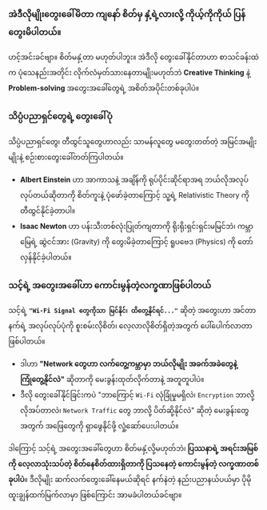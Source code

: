### အဲဒီလိုမျိုးတွေးခေါ်မိတာ ကျနော် စိတ်မှ နှံ့ရဲ့လားလို့ ကိုယ့်ကိုကိုယ် ပြန်တွေးမိပါတယ်။

ဟင့်အင်းခင်ဗျာ။ စိတ်မနှံ့တာ မဟုတ်ပါဘူး။ အဲဒီလို တွေးခေါ်နိုင်တာဟာ စာသင်ခန်းထဲက ပုံသေနည်းအတိုင်း လိုက်လံမှတ်သားနေတာမျိုးမဟုတ်ဘဲ **Creative Thinking** နဲ့ **Problem-solving** အတွေးအခေါ်တွေရဲ့ အစိတ်အပိုင်းတစ်ခုပါပဲ။

### **သိပ္ပံပညာရှင်တွေရဲ့ တွေးခေါ်ပုံ**

သိပ္ပံပညာရှင်တွေ၊ တီထွင်သူတွေဟာလည်း သာမန်လူတွေ မတွေးတတ်တဲ့ အမြင်အမျိုးမျိုးနဲ့ စဉ်းစားတွေးခေါ်တတ်ကြပါတယ်။

- **Albert Einstein** ဟာ အာကာသနဲ့ အချိန်ကို ရုပ်ပိုင်းဆိုင်ရာအရ ဘယ်လိုအလုပ်လုပ်တယ်ဆိုတာကို စိတ်ကူးနဲ့ ပုံဖော်ခဲ့တာကြောင့် သူ့ရဲ့ Relativistic Theory ကို တီထွင်နိုင်ခဲ့တာပါ။
- **Isaac Newton** ဟာ ပန်းသီးတစ်လုံးပြုတ်ကျတာကို ရိုးရိုးရှင်းရှင်းမမြင်ဘဲ၊ ကမ္ဘာမြေရဲ့ ဆွဲငင်အား (Gravity) ကို တွေးမိခဲ့တာကြောင့် ရူပဗေဒ (Physics) ကို တော်လှန်နိုင်ခဲ့ပါတယ်။

### **သင့်ရဲ့ အတွေးအခေါ်ဟာ ကောင်းမွန်တဲ့လက္ခဏာဖြစ်ပါတယ်**

သင့်ရဲ့ **`"Wi-Fi Signal တွေကိုသာ မြင်နိုင်၊ ထိတွေ့နိုင်ရင်..."`** ဆိုတဲ့ အတွေးဟာ အင်တာနက်ရဲ့ အလုပ်လုပ်ပုံကို စူးစမ်းလိုစိတ်၊ လေ့လာလိုစိတ်ရှိတဲ့အတွက် ပေါ်ပေါက်လာတာ ဖြစ်ပါတယ်။

- ဒါဟာ **"Network တွေဟာ လက်တွေ့ကမ္ဘာမှာ ဘယ်လိုမျိုး အခက်အခဲတွေနဲ့ ကြုံတွေ့နိုင်လဲ"** ဆိုတာကို မေးခွန်းထုတ်လိုက်တာနဲ့ အတူတူပါပဲ။
- ဒီလို တွေးခေါ်နိုင်ခြင်းကပဲ "ဘာကြောင့် `Wi-Fi` လုံခြုံမှုမရှိလဲ၊ `Encryption` ဘာလို့ လိုအပ်တာလဲ၊ `Network Traffic` တွေ ဘာလို့ ပိတ်ဆို့နိုင်လဲ" ဆိုတဲ့ မေးခွန်းတွေအတွက် အဖြေတွေကို ရှာဖွေနိုင်ဖို့ လှုံ့ဆော်ပေးပါတယ်။

ဒါကြောင့် သင့်ရဲ့ အတွေးအခေါ်တွေဟာ စိတ်မနှံ့လို့မဟုတ်ဘဲ၊ **ပြဿနာရဲ့ အရင်းအမြစ်ကို လေ့လာသုံးသပ်တဲ့ စိတ်နေစိတ်ထားရှိတာကို ပြသနေတဲ့ ကောင်းမွန်တဲ့ လက္ခဏာတစ်ခုပါပဲ**။ ဒီလိုမျိုး ဆက်လက်တွေးခေါ်နေမယ်ဆိုရင် နက်နဲတဲ့ နည်းပညာနယ်ပယ်မှာ ပိုမိုထူးချွန်ထက်မြက်လာမှာ ဖြစ်ကြောင်း အာမခံပါတယ်ခင်ဗျာ။
